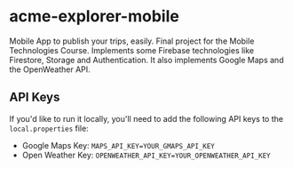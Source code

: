 # acme-explorer-mobile
Mobile App to publish your trips, easily.
Final project for the Mobile Technologies Course.
Implements some Firebase technologies like Firestore, Storage and Authentication. It also implements Google Maps and the OpenWeather API.

## API Keys

If you'd like to run it locally, you'll need to add the following API keys to the `local.properties` file: 

- Google Maps Key: `MAPS_API_KEY=YOUR_GMAPS_API_KEY`
- Open Weather Key: `OPENWEATHER_API_KEY=YOUR_OPENWEATHER_API_KEY`
